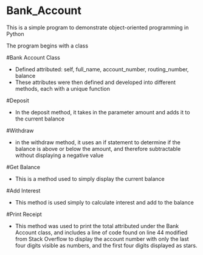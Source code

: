 # Bank_Account
This is a simple program to demonstrate object-oriented programming in Python

The program begins with a class

#Bank Account Class

 - Defined attributed: self, full_name, account_number, routing_number, balance
 - These attributes were then defined and developed into different methods, each with a unique function
 
#Deposit
  - In the deposit method, it takes in the parameter amount and adds it to the current balance
  
#Withdraw 
  - in the withdraw method, it uses an if statement to determine if the balance is above or below the amount, and therefore subtractable 
    without displaying a negative value
    
#Get Balance 
 - This is a method used to simply display the current balance
 
#Add Interest
 - This method is used simply to calculate interest and add to the balance 
 
#Print Receipt
 - This method was used to print the total attributed under the Bank Account class, and includes a line of code found on line 44 modified from Stack Overflow
   to display the account number with only the last four digits visible as numbers, and the first four digits displayed as stars.
   
  
